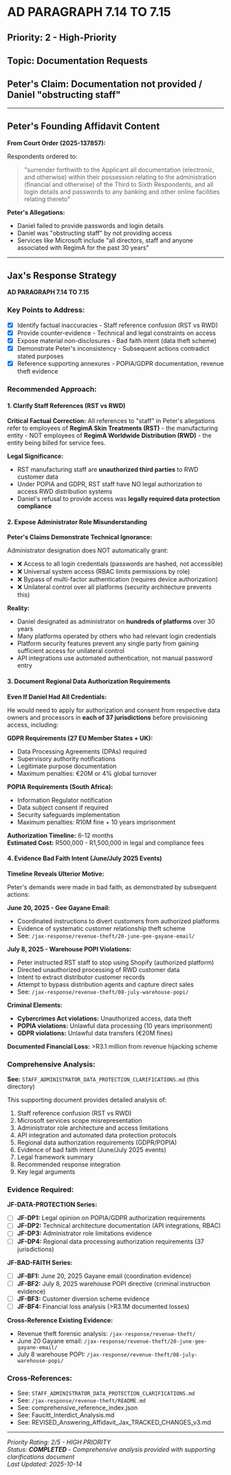 # AD PARAGRAPH 7.14 TO 7.15

## Priority: 2 - High-Priority

## Topic: Documentation Requests

## Peter's Claim: Documentation not provided / Daniel "obstructing staff"

---

## Peter's Founding Affidavit Content

**From Court Order (2025-137857):**

Respondents ordered to:
> "surrender forthwith to the Applicant all documentation (electronic, and otherwise) within their possession relating to the administration (financial and otherwise) of the Third to Sixth Respondents, and all login details and passwords to any banking and other online facilities relating thereto"

**Peter's Allegations:**
- Daniel failed to provide passwords and login details
- Daniel was "obstructing staff" by not providing access
- Services like Microsoft include "all directors, staff and anyone associated with RegimA for the past 30 years"

---

## Jax's Response Strategy

**AD PARAGRAPH 7.14 TO 7.15**

### Key Points to Address:
- [x] Identify factual inaccuracies - Staff reference confusion (RST vs RWD)
- [x] Provide counter-evidence - Technical and legal constraints on access
- [x] Expose material non-disclosures - Bad faith intent (data theft scheme)
- [x] Demonstrate Peter's inconsistency - Subsequent actions contradict stated purposes
- [x] Reference supporting annexures - POPIA/GDPR documentation, revenue theft evidence

### Recommended Approach:

#### 1. Clarify Staff References (RST vs RWD)

**Critical Factual Correction:**
All references to "staff" in Peter's allegations refer to employees of **RegimA Skin Treatments (RST)** - the manufacturing entity - NOT employees of **RegimA Worldwide Distribution (RWD)** - the entity being billed for service fees.

**Legal Significance:**
- RST manufacturing staff are **unauthorized third parties** to RWD customer data
- Under POPIA and GDPR, RST staff have NO legal authorization to access RWD distribution systems
- Daniel's refusal to provide access was **legally required data protection compliance**

#### 2. Expose Administrator Role Misunderstanding

**Peter's Claims Demonstrate Technical Ignorance:**

Administrator designation does NOT automatically grant:
- ❌ Access to all login credentials (passwords are hashed, not accessible)
- ❌ Universal system access (RBAC limits permissions by role)
- ❌ Bypass of multi-factor authentication (requires device authorization)
- ❌ Unilateral control over all platforms (security architecture prevents this)

**Reality:**
- Daniel designated as administrator on **hundreds of platforms** over 30 years
- Many platforms operated by others who had relevant login credentials
- Platform security features prevent any single party from gaining sufficient access for unilateral control
- API integrations use automated authentication, not manual password entry

#### 3. Document Regional Data Authorization Requirements

**Even If Daniel Had All Credentials:**

He would need to apply for authorization and consent from respective data owners and processors in **each of 37 jurisdictions** before provisioning access, including:

**GDPR Requirements (27 EU Member States + UK):**
- Data Processing Agreements (DPAs) required
- Supervisory authority notifications
- Legitimate purpose documentation
- Maximum penalties: €20M or 4% global turnover

**POPIA Requirements (South Africa):**
- Information Regulator notification
- Data subject consent if required
- Security safeguards implementation
- Maximum penalties: R10M fine + 10 years imprisonment

**Authorization Timeline:** 6-12 months  
**Estimated Cost:** R500,000 - R1,500,000 in legal and compliance fees

#### 4. Evidence Bad Faith Intent (June/July 2025 Events)

**Timeline Reveals Ulterior Motive:**

Peter's demands were made in bad faith, as demonstrated by subsequent actions:

**June 20, 2025 - Gee Gayane Email:**
- Coordinated instructions to divert customers from authorized platforms
- Evidence of systematic customer relationship theft scheme
- See: `/jax-response/revenue-theft/20-june-gee-gayane-email/`

**July 8, 2025 - Warehouse POPI Violations:**
- Peter instructed RST staff to stop using Shopify (authorized platform)
- Directed unauthorized processing of RWD customer data
- Intent to extract distributor customer records
- Attempt to bypass distribution agents and capture direct sales
- See: `/jax-response/revenue-theft/08-july-warehouse-popi/`

**Criminal Elements:**
- **Cybercrimes Act violations:** Unauthorized access, data theft
- **POPIA violations:** Unlawful data processing (10 years imprisonment)
- **GDPR violations:** Unlawful data transfers (€20M fines)

**Documented Financial Loss:** >R3.1 million from revenue hijacking scheme

### Comprehensive Analysis:

**See:** `STAFF_ADMINISTRATOR_DATA_PROTECTION_CLARIFICATIONS.md` (this directory)

This supporting document provides detailed analysis of:
1. Staff reference confusion (RST vs RWD)
2. Microsoft services scope misrepresentation
3. Administrator role architecture and access limitations
4. API integration and automated data protection protocols
5. Regional data authorization requirements (GDPR/POPIA)
6. Evidence of bad faith intent (June/July 2025 events)
7. Legal framework summary
8. Recommended response integration
9. Key legal arguments

### Evidence Required:

**JF-DATA-PROTECTION Series:**
- [ ] **JF-DP1:** Legal opinion on POPIA/GDPR authorization requirements
- [ ] **JF-DP2:** Technical architecture documentation (API integrations, RBAC)
- [ ] **JF-DP3:** Administrator role limitations evidence
- [ ] **JF-DP4:** Regional data processing authorization requirements (37 jurisdictions)

**JF-BAD-FAITH Series:**
- [ ] **JF-BF1:** June 20, 2025 Gayane email (coordination evidence)
- [ ] **JF-BF2:** July 8, 2025 warehouse POPI directive (criminal instruction evidence)
- [ ] **JF-BF3:** Customer diversion scheme evidence
- [ ] **JF-BF4:** Financial loss analysis (>R3.1M documented losses)

**Cross-Reference Existing Evidence:**
- Revenue theft forensic analysis: `/jax-response/revenue-theft/`
- June 20 Gayane email: `/jax-response/revenue-theft/20-june-gee-gayane-email/`
- July 8 warehouse POPI: `/jax-response/revenue-theft/08-july-warehouse-popi/`

### Cross-References:
- See: `STAFF_ADMINISTRATOR_DATA_PROTECTION_CLARIFICATIONS.md`
- See: `/jax-response/revenue-theft/README.md`
- See: comprehensive_reference_index.json
- See: Faucitt_Interdict_Analysis.md
- See: REVISED_Answering_Affidavit_Jax_TRACKED_CHANGES_v3.md

---

*Priority Rating: 2/5 - HIGH PRIORITY*  
*Status: **COMPLETED** - Comprehensive analysis provided with supporting clarifications document*  
*Last Updated: 2025-10-14*
